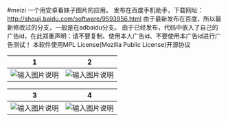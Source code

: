 #meizi
一个用安卓看妹子图片的应用。
发布在百度手机助手，下载网址：http://shouji.baidu.com/software/9593956.html
由于最新发布在百度，所以最新修改过的分支，一般是在adbaidu分支。
由于已经发布，代码中嵌入了自己的广告id，在此郑重声明：请不要复制、使用本人广告id、不要使用本广告id进行广告测试！
本软件使用MPL License(Mozilla Public License)开源协议

|  1            |     2         | 
| ------------- |:-------------:|
| ![输入图片说明](http://git.oschina.net/uploads/images/2016/0718/130711_66734c53_503023.png "在这里输入图片标题") | ![输入图片说明](http://d.hiphotos.bdimg.com/wisegame/pic/item/32da81cb39dbb6fd49cd86320124ab18972b370b.jpg "在这里输入图片标 题") |

|  3            |     4        | 
| ------------- |:-------------:|
| ![输入图片说明](http://b.hiphotos.bdimg.com/wisegame/pic/item/fb22720e0cf3d7cafa885c62fa1fbe096b63a9ac.jpg "在这里输入图片标题") | ![输入图片说明](http://git.oschina.net/uploads/images/2016/0718/130756_148b7fc7_503023.png "在这里输入图片标题") |
